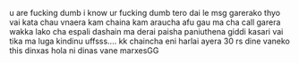 u are fucking dumb
i know ur fucking dumb
tero dai le msg garerako thyo vai kata chau vnaera
kam chaina kam araucha afu gau ma cha call garera wakka lako cha espali dashain ma derai paisha paniuthena giddi
kasari vai tika ma luga kindinu uffsss.... 
kk chaincha eni harlai 
ayera 30 rs dine vaneko this dinxas hola ni dinas vane marxesGG